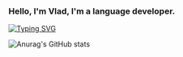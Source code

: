 ### Hello, I'm Vlad, I'm a language developer.

[![Typing SVG](https://readme-typing-svg.herokuapp.com?color=%2336BCF7&lines=HTML+Docker+Rust+CSS+JavaScript+React+TypeScript)](https://git.io/typing-svg)

![Anurag's GitHub stats](https://github-readme-stats.vercel.app/api?username=Vladosdeadly&show_icons=true&theme=radical&count_private=true)


<!--
**Vladosdeadly/Vladosdeadly** is a ✨ _special_ ✨ repository because its `README.md` (this file) appears on your GitHub profile.

Here are some ideas to get you started:

- 🔭 I’m currently working on ...
- 🌱 I’m currently learning ...
- 👯 I’m looking to collaborate on ...
- 🤔 I’m looking for help with ...
- 💬 Ask me about ...
- 📫 How to reach me: ...
- 😄 Pronouns: ...
- ⚡ Fun fact: ...
-->
